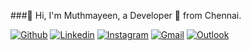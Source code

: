 ###👋 Hi, I'm Muthmayeen, a Developer 🚀 from Chennai.

[![Github](https://img.shields.io/badge/-Github-000?style=flat&logo=Github&logoColor=white)](https://github.com/MuthmayeenN02)
[![Linkedin](https://img.shields.io/badge/-LinkedIn-blue?style=flat&logo=Linkedin&logoColor=white)](https://www.linkedin.com/in/mohammedmuthmayeenn17/)
[![Instagram](https://img.shields.io/badge/-Instagram-c13584?style=flat&labelColor=c13584&logo=instagram&logoColor=white)](https://www.instagram.com/muthmayeen04/)
[![Gmail](https://img.shields.io/badge/-Gmail-c14438?style=flat&logo=Gmail&logoColor=white)](mailto:mohammedmuthmayeenn@gmail.com)
[![Outlook](https://img.shields.io/badge/-Twitter-0078D4?style=flat&logo=Microsoft-Outlook&logoColor=white)](mailto:murillo_comino@hotmail.com)

<!--
**MuthmayeenN02/MuthmayeenN02** is a ✨ _special_ ✨ repository because its `README.md` (this file) appears on your GitHub profile.

Here are some ideas to get you started:

- 🔭 I’m currently working on ...
- 🌱 I’m currently learning ...
- 👯 I’m looking to collaborate on ...
- 🤔 I’m looking for help with ...
- 💬 Ask me about ...
- 📫 How to reach me: ...
- 😄 Pronouns: ...
- ⚡ Fun fact: ...
-->
